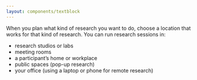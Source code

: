 ```yaml
---
layout: components/textblock
---
```


When you plan what kind of research you want to do, choose a location that works for that kind of research. You can run research sessions in:

- research studios or labs
- meeting rooms
- a participant’s home or workplace
- public spaces (pop-up research)
- your office (using a laptop or phone for remote research)
